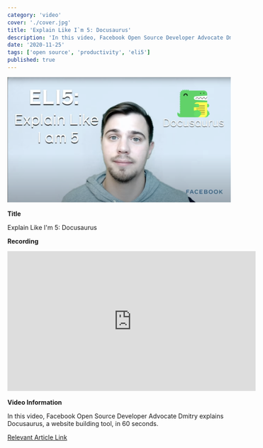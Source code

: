 ```yaml
---
category: 'video'
cover: './cover.jpg'
title: 'Explain Like I`m 5: Docusaurus'
description: 'In this video, Facebook Open Source Developer Advocate Dmitry explains Docusaurus, a website building tool'
date: '2020-11-25'
tags: ['open source', 'productivity', 'eli5']
published: true
---
```

![cover](./cover.jpg)

**Title**

Explain Like I'm 5: Docusaurus

**Recording**

<iframe width="560" height="315" src="https://www.youtube.com/embed/_An9EsKPhp0" title="YouTube video player" frameborder="0" allow="accelerometer; autoplay; clipboard-write; encrypted-media; gyroscope; picture-in-picture" allowfullscreen></iframe>

<br>

**Video Information**

In this video, Facebook Open Source Developer Advocate Dmitry explains Docusaurus, a website building tool, in 60 seconds.

[Relevant Article Link]()



